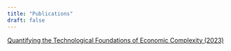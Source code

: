 ```yaml
---
title: "Publications"
draft: false
---
```


[Quantifying the Technological Foundations of Economic Complexity (2023)](https://arxiv.org/abs/2301.04579)
